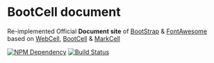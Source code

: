 # BootCell document

Re-implemented Official **Document site** of [BootStrap][1] & [FontAwesome][2]
based on [WebCell][3], [BootCell][4] & [MarkCell][5]

[![NPM Dependency](https://david-dm.org/EasyWebApp/BootCell-document.svg)][6]
[![Build Status](https://travis-ci.com/EasyWebApp/BootCell-document.svg?branch=master)][7]

[1]: https://getbootstrap.com/
[2]: https://fontawesome.com/
[3]: https://web-cell.dev/
[4]: https://web-cell.dev/BootCell/
[5]: https://github.com/EasyWebApp/MarkCell
[6]: https://david-dm.org/EasyWebApp/BootCell-document
[7]: https://travis-ci.com/EasyWebApp/BootCell-document
